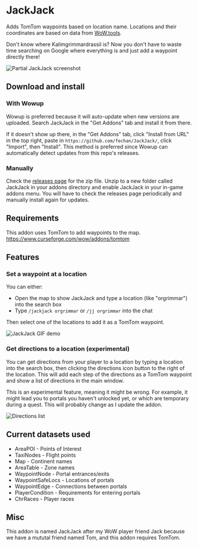 # JackJack
Adds TomTom waypoints based on location name. Locations and their coordinates are based on data from [WoW.tools](https://wow.tools/).

Don't know where Kalimgrimmardrassil is? Now you don't have to waste time searching on Google where everything is and just add a waypoint directly there!

![Partial JackJack screenshot](https://user-images.githubusercontent.com/56131910/191909018-2b00b953-d34d-4a43-8aa9-48dee3f9ce19.png)

## Download and install
### With Wowup
Wowup is preferred because it will auto-update when new versions are uploaded. Search JackJack in the "Get Addons" tab and install it from there.

If it doesn't show up there, in the "Get Addons" tab, click "Install from URL" in the top right, paste in `https://github.com/fechan/JackJack/`, click "Import", then "Install". This method is preferred since Wowup can automatically detect updates from this repo's releases.

### Manually
Check the [releases page](https://github.com/fechan/JackJack/releases) for the zip file. Unzip to a new folder called JackJack in your addons directory and enable JackJack in your in-game addons menu. You will have to check the releases page periodically and manually install again for updates.

## Requirements
This addon uses TomTom to add waypoints to the map. https://www.curseforge.com/wow/addons/tomtom

## Features
### Set a waypoint at a location
You can either:
* Open the map to show JackJack and type a location (like "orgrimmar") into the search box
* Type `/jackjack orgrimmar` or `/jj orgrimmar` into the chat

Then select one of the locations to add it as a TomTom waypoint.

![JackJack GIF demo](https://user-images.githubusercontent.com/56131910/158125400-dd507318-5fa8-4fd2-af0a-ea8a9a09f8d5.gif)

### Get directions to a location (experimental)
You can get directions from your player to a location by typing a location into the search box, then clicking the directions icon button to the right of the location. This will add each step of the directions as a TomTom waypoint and show a list of directions in the main window.

This is an experimental feature, meaning it might be wrong. For example, it might lead you to portals you haven't unlocked yet, or which are temporary during a quest. This will probably change as I update the addon.

![Directions list](https://user-images.githubusercontent.com/56131910/191909189-17fe210e-9f45-4de1-bfc8-cc579c88960c.png)


## Current datasets used
* AreaPOI - Points of Interest
* TaxiNodes - Flight points
* Map - Continent names
* AreaTable - Zone names
* WaypointNode - Portal entrances/exits
* WaypointSafeLocs - Locations of portals
* WaypointEdge - Connections between portals
* PlayerCondition - Requirements for entering portals
* ChrRaces - Player races

## Misc
This addon is named JackJack after my WoW player friend Jack because we have a mututal friend named Tom, and this addon requires TomTom.
